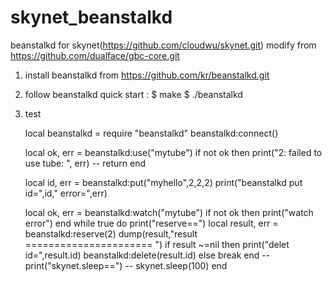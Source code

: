 # skynet_beanstalkd
beanstalkd for skynet(https://github.com/cloudwu/skynet.git)
modify from https://github.com/dualface/gbc-core.git


1. install beanstalkd from https://github.com/kr/beanstalkd.git
2. follow beanstalkd quick start :
	$ make
    $ ./beanstalkd

    
3. test

    local beanstalkd = require "beanstalkd"
	beanstalkd:connect()

	local ok, err = beanstalkd:use("mytube")
    if not ok then
        print("2: failed to use tube: ", err)
        -- return
    end

    local id, err = beanstalkd:put("myhello",2,2,2)
    print("beanstalkd put id=",id," error=",err)
    
    local ok, err = beanstalkd:watch("mytube")
    if not ok then
        print("watch error")
    end
    while true do
    	print("reserve==")
    	local result, err = beanstalkd:reserve(2)
    	dump(result,"result ====================== ")
    	if result ~=nil then
    		print("delet id=",result.id)
    		beanstalkd:delete(result.id)
    	else
    		break
    	end
    	-- print("skynet.sleep==")
    	-- skynet.sleep(100)
    end
   